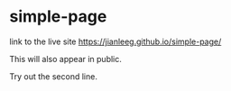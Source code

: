 # simple-page

link to the live site https://jianleeg.github.io/simple-page/

This will also appear in public.

Try out the second line. 
